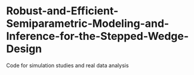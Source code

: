 # Robust-and-Efficient-Semiparametric-Modeling-and-Inference-for-the-Stepped-Wedge-Design
Code for simulation studies and real data analysis
